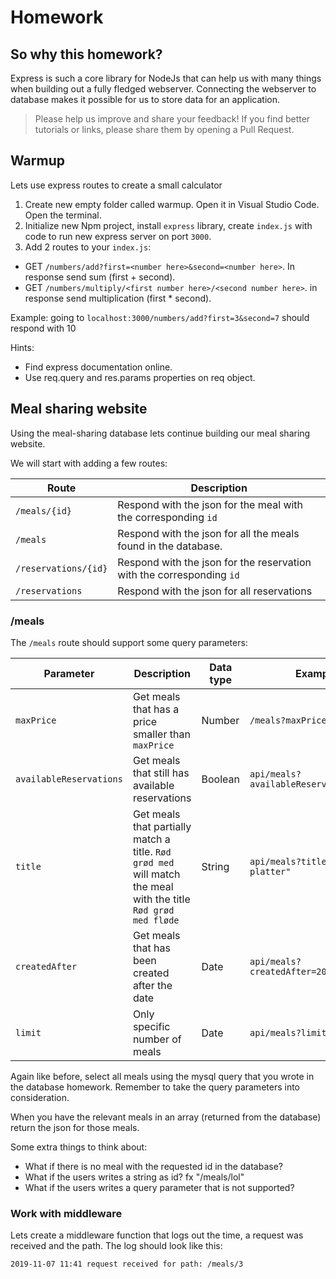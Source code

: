 # Homework

## So why this homework?
Express is such a core library for NodeJs that can help us with many things when building out a fully fledged webserver. Connecting the webserver to database makes it possible for us to store data for an application. 

> Please help us improve and share your feedback! If you find better tutorials or links, please share them by opening a Pull Request.

## Warmup

Lets use express routes to create a small calculator

1. Create new empty folder called warmup. Open it in Visual Studio Code. Open the terminal.
2. Initialize new Npm project, install `express` library, create `index.js` with code to run new express server on port `3000`.
3. Add 2 routes to your `index.js`:
  - GET `/numbers/add?first=<number here>&second=<number here>`. In response send sum (first + second).
  - GET `/numbers/multiply/<first number here>/<second number here>`. in response send multiplication (first * second).

Example:
going to `localhost:3000/numbers/add?first=3&second=7` should respond with 10

Hints:
- Find express documentation online.
- Use req.query and res.params properties on req object.

## Meal sharing website

Using the meal-sharing database lets continue building our meal sharing website. 

We will start with adding a few routes:

| Route | Description |
| ---- | ----- |
| `/meals/{id}` | Respond with the json for the meal with the corresponding `id` |
| `/meals` | Respond with the json for all the meals found in the database. |
| `/reservations/{id}` | Respond with the json for the reservation with the corresponding `id` |
| `/reservations` | Respond with the json for all reservations |

### /meals

The `/meals` route should support some query parameters:

| Parameter | Description | Data type | Example | 
| ---- | ----- | ---- | -------- |
| `maxPrice` | Get meals that has a price smaller than `maxPrice` | Number | `/meals?maxPrice=90` |
| `availableReservations` | Get meals that still has available reservations | Boolean | `api/meals?availableReservations=true` |
| `title` | Get meals that partially match a title. `Rød grød med` will match the meal with the title `Rød grød med fløde` | String | `api/meals?title="Indian platter"` |
| `createdAfter` | Get meals that has been created after the date | Date | `api/meals?createdAfter=2019-04-05` |
| `limit` | Only specific number of meals | Date | `api/meals?limit=4` |

Again like before, select all meals using the mysql query that you wrote in the database homework. Remember to take the query parameters into consideration.

When you have the relevant meals in an array (returned from the database) return the json for those meals.

Some extra things to think about: 
- What if there is no meal with the requested id in the database?
- What if the users writes a string as id? fx "/meals/lol"
- What if the users writes a query parameter that is not supported?

### Work with middleware
Lets create a middleware function that logs out the time, a request was received and the path. The log should look like this:

`2019-11-07 11:41 request received for path: /meals/3`
